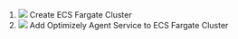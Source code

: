 1. [<img src="https://s3.amazonaws.com/cloudformation-examples/cloudformation-launch-stack.png">](https://console.aws.amazon.com/cloudformation/home?region=us-west-1#/stacks/new?stackName=test-fargate&templateURL=https://optimizely-agent-cf-template.s3-us-west-1.amazonaws.com/public/https-public-vpc.yml) Create ECS Fargate Cluster
2. [<img src="https://s3.amazonaws.com/cloudformation-examples/cloudformation-launch-stack.png">](https://console.aws.amazon.com/cloudformation/home?region=us-west-1#/stacks/new?stackName=test-fargate-service&templateURL=https://optimizely-agent-cf-template.s3-us-west-1.amazonaws.com/public/https-public-subnet-public-loadbalancer.yml) Add Optimizely Agent Service to ECS Fargate Cluster

